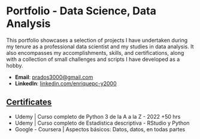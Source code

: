 # Portfolio - Data Science, Data Analysis
This portfolio showcases a selection of projects I have undertaken during my tenure as a professional data scientist and my studies in data analysis. It also encompasses my accomplishments, skills, and certifications, along with a collection of small challenges and scripts I have developed as a hobby.

- **Email**: [prados3000@gmail.com](prados3000@gmail.com)
- **LinkedIn**: [linkedin.com/enriquepc-y2000](www.linkedin.com/in/enriquepc-y2000)

## [Certificates](https://github.com/EnriquePCo/Portfolio/tree/main/CERTIFICATIONS)
- Udemy | Curso completo de Python 3 de la A a la Z - 2022 +50 hrs
- Udemy | Curso completo de Estadística descriptiva - RStudio y Python
- Google - Coursera | Aspectos básicos: Datos, datos, en todas partes
